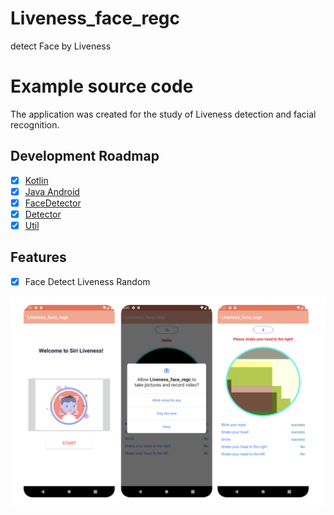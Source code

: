 # Liveness_face_regc
detect Face by Liveness

# Example source code 
The application was created for the study of Liveness detection and facial recognition.

## Development Roadmap

- [x] [Kotlin](https://kotlinlang.org/)
- [x] [Java Android](https://developer.android.com/)
- [x] [FaceDetector](https://developers.google.com/android/reference/com/google/android/gms/vision/face/FaceDetector)
- [x] [Detector](https://developers.google.com/android/reference/com/google/android/gms/vision/Detector)
- [x] [Util](https://developer.android.com/reference/android/util/package-summary)

## Features 

- [x] Face Detect Liveness Random

![ezcv logo](https://github.com/SiriZim37/Liveness_face_regc/blob/main/img/fr4.png)
